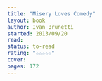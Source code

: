```yaml
---
title: "Misery Loves Comedy"
layout: book
author: Ivan Brunetti
started: 2013/09/20
read: 
status: to-read
rating: "☆☆☆☆☆"
cover: 
pages: 172
---
```

